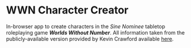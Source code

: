 # WWN Character Creator
In-browser app to create characters in the *Sine Nominee* tabletop roleplaying game ***Worlds Without Number***. All information taken from the publicly-available version provided by Kevin Crawford available [here](https://drive.google.com/file/d/14qSGink8i1Y4ULaqdivrcvyKNI6Rkbes/view).
